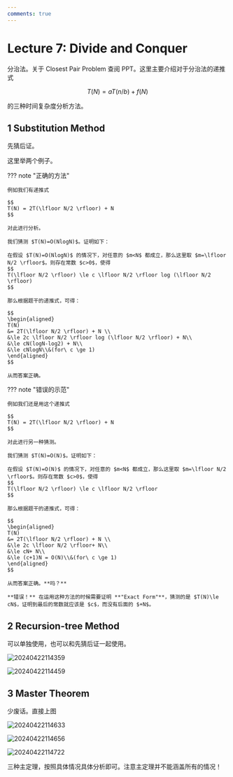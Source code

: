 ```yaml
---
comments: true
---
```


# Lecture 7: Divide and Conquer

分治法。关于 Closest Pair Problem 查阅 PPT。这里主要介绍对于分治法的递推式

$$
T(N) = aT(n/b) + f(N)
$$

的三种时间复杂度分析方法。

## 1 Substitution Method

先猜后证。

这里举两个例子。

??? note "正确的方法"

    例如我们有递推式

    $$
    T(N) = 2T(\lfloor N/2 \rfloor) + N
    $$

    对此进行分析。

    我们猜测 $T(N)=O(NlogN)$。证明如下：

    在假设 $T(N)=O(NlogN)$ 的情况下，对任意的 $m<N$ 都成立，那么这里取 $m=\lfloor N/2 \rfloor$。则存在常数 $c>0$，使得
    $$
    T(\lfloor N/2 \rfloor) \le c \lfloor N/2 \rfloor log (\lfloor N/2 \rfloor)
    $$

    那么根据题干的递推式，可得：

    $$
    \begin{aligned}
    T(N)
    &= 2T(\lfloor N/2 \rfloor) + N \\
    &\le 2c \lfloor N/2 \rfloor log (\lfloor N/2 \rfloor) + N\\
    &\le cN(logN-log2) + N\\
    &\le cNlogN\\&(for\ c \ge 1)
    \end{aligned}
    $$

    从而答案正确。

??? note "错误的示范"

    例如我们还是用这个递推式

    $$
    T(N) = 2T(\lfloor N/2 \rfloor) + N
    $$

    对此进行另一种猜测。

    我们猜测 $T(N)=O(N)$。证明如下：

    在假设 $T(N)=O(N)$ 的情况下，对任意的 $m<N$ 都成立，那么这里取 $m=\lfloor N/2 \rfloor$。则存在常数 $c>0$，使得
    $$
    T(\lfloor N/2 \rfloor) \le c \lfloor N/2 \rfloor
    $$

    那么根据题干的递推式，可得：

    $$
    \begin{aligned}
    T(N)
    &= 2T(\lfloor N/2 \rfloor) + N \\
    &\le 2c \lfloor N/2 \rfloor+ N\\
    &\le cN+ N\\
    &\le (c+1)N = O(N)\\&(for\ c \ge 1)
    \end{aligned}
    $$

    从而答案正确。**吗？**

    **错误！** 在运用这种方法的时候需要证明 **"Exact Form"**，猜测的是 $T(N)\le cN$，证明到最后的常数就应该是 $c$，而没有后面的 $+N$。


## 2 Recursion-tree Method

可以单独使用，也可以和先猜后证一起使用。

![20240422114359](https://cdn.jsdelivr.net/gh/Frankoxer/image-host/pic/20240422114359.png)

![20240422114459](https://cdn.jsdelivr.net/gh/Frankoxer/image-host/pic/20240422114459.png)

## 3 Master Theorem

少废话。直接上图

![20240422114633](https://cdn.jsdelivr.net/gh/Frankoxer/image-host/pic/20240422114633.png)

![20240422114656](https://cdn.jsdelivr.net/gh/Frankoxer/image-host/pic/20240422114656.png)

![20240422114722](https://cdn.jsdelivr.net/gh/Frankoxer/image-host/pic/20240422114722.png)

三种主定理，按照具体情况具体分析即可。注意主定理并不能涵盖所有的情况！